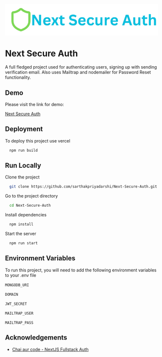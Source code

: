 
![Logo](https://github.com/sarthakpriyadarshi/Next-Secure-Auth/blob/main/assets/banner.png?raw=true)


# Next Secure Auth

A full fledged project used for authenticating users, signing up with sending verification email. Also uses Mailtrap and nodemailer for Password Reset functionality. 


## Demo

Please visit the link for demo:

[Next Secure Auth](next-secure-auth.vercel.app)


## Deployment

To deploy this project use vercel

```bash
  npm run build
```


## Run Locally

Clone the project

```bash
  git clone https://github.com/sarthakpriyadarshi/Next-Secure-Auth.git
```

Go to the project directory

```bash
  cd Next-Secure-Auth
```

Install dependencies

```bash
  npm install
```

Start the server

```bash
  npm run start
```


## Environment Variables

To run this project, you will need to add the following environment variables to your .env file

`MONGODB_URI`

`DOMAIN`

`JWT_SECRET`

`MAILTRAP_USER`

`MAILTRAP_PASS`

## Acknowledgements

 - [Chai aur code - NextJS Fullstack Auth](https://github.com/hiteshchoudhary/nextjs-fullstack-auth)

